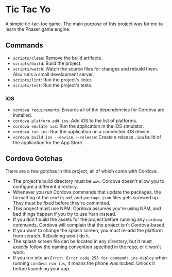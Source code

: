 # Tic Tac Yo

A simple tic-tac-toe game. The main purpose of this project was for me to learn the Phaser game
engine.

## Commands

* `scripts/clean`: Remove the build artifacts.
* `scripts/build`: Build the project.
* `scripts/watch`: Watch the source files for changes and rebuild them. Also runs a small
  development server.
* `scripts/lint`: Run the project's linter.
* `scripts/test`: Run the project's tests.

### iOS

* `cordova requirements`: Ensures all of the dependencies for Cordova are installed.
* `cordova platform add ios`: Add iOS to the list of platforms.
* `cordova emulate ios`: Run the application in the iOS simulator.
* `cordova run ios`: Run the application on a connected iOS device.
* `cordova build ios --device --release`: Create a release `.ipa` build of the application for the
  App Store.

## Cordova Gotchas

There are a few gotchas in this project, all of which come with Cordova.

* The project's build directory must be `www`. Cordova doesn't allow you to configure a different
  directory.
* Whenever you run Cordova commands that update the packages, the formatting of the `config.xml` and
  `package.json` files gets screwed up. They must be fixed before they're committed.
* This project must use NPM. Cordova assumes you're using NPM, and bad things happen if you try to
  use Yarn instead.
* If you don't build the assets for the project before running any `cordova` commands, Cordova will
  complain that the project isn't Cordova-based.
* If you want to change the splash screen, you must re-add the platform from scratch. Rebuilding
  won't do it.
* The splash screen file can be located in any directory, but it must *exactly* follow the naming
  convention specified in the [repo](https://goo.gl/vQPVDr), or it won't work.
* If you run into an `Error: Error code 253 for command: ios-deploy` when running `cordova run ios`,
  it means the phone was locked. Unlock it before launching your app.
